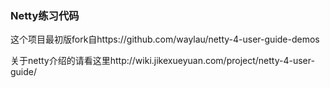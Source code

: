### Netty练习代码

这个项目最初版fork自https://github.com/waylau/netty-4-user-guide-demos

关于netty介绍的请看这里http://wiki.jikexueyuan.com/project/netty-4-user-guide/